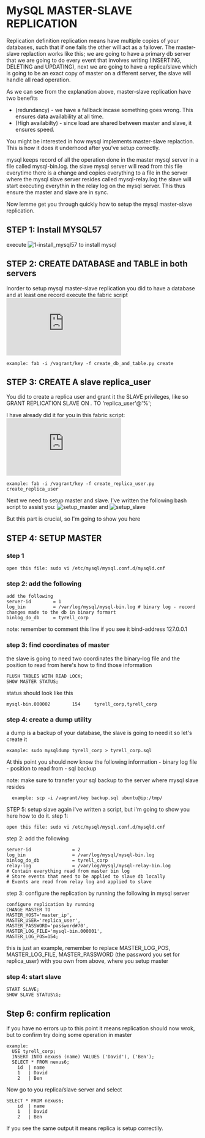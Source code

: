 # MySQL MASTER-SLAVE REPLICATION

Replication definition
replication means have multiple copies of your databases, such that if one fails the other will act as a failover. The master-slave replaction works like this; we are going to have a primary db server that we are going to do every event that involves writing (INSERTING, DELETING and UPDATING), next we are going to have a replica/slave which is going to be an exact copy of master on a different server, the slave will handle all read operation.

As we can see from the explanation above, master-slave replication have two benefits
  - (redundancy) - we have a fallback incase something goes wrong. This ensures data availability at all time.
  - (High availabilty) - since load are shared between master and slave, it ensures speed.

You might be interested in how mysql implements master-slave replaction. This is how it does it underhood after you've setup correctly.

mysql keeps record of all the operation done in the master mysql server in a file called mysql-bin.log.
the slave mysql server will read from this file everytime there is a change and copies everything to a file in the server where the mysql slave server resides called mysql-relay.log
the slave will start executing everythin in the relay log on the mysql server. This thus ensure the master and slave are in sync.

Now lemme get you through quickly how to setup the mysql master-slave replication.

## STEP 1: Install MYSQL57
  execute ![1-install_mysql57](https://github.com/davidddeveloper/alx-system_engineering-devops/blob/master/0x14-mysql/1-install_mysql57) to install mysql

## STEP 2: CREATE DATABASE and TABLE in both servers
Inorder to setup mysql master-slave replication you did to have a database and at least one record
  execute the fabric script ![create_db_and_table.py](https://github.com/davidddeveloper/alx-system_engineering-devops/blob/master/0x14-mysql/create_db_and_table.py)
  
    example: fab -i /vagrant/key -f create_db_and_table.py create

  ## STEP 3: CREATE A slave replica_user
  You did to create a replica user and grant it the SLAVE privileges, like so
  GRANT REPLICATION SLAVE ON *.* TO 'replica_user'@'%';

  I have already did it for you in this fabric script: ![create_replica_user.py](https://github.com/davidddeveloper/alx-system_engineering-devops/blob/master/0x14-mysql/create_replica_user.py)

    example: fab -i /vagrant/key -f create_replica_user.py create_replica_user

Next we need to setup master and slave. I've written the following bash script to assist you: ![setup_master](https://github.com/davidddeveloper/alx-system_engineering-devops/blob/master/0x14-mysql/setup_master) and ![setup_slave](https://github.com/davidddeveloper/alx-system_engineering-devops/blob/master/0x14-mysql/setup_slave)

But this part is crucial, so I'm going to show you here

## STEP 4: SETUP MASTER
  ### step 1
    open this file: sudo vi /etc/mysql/mysql.conf.d/mysqld.cnf
  ### step 2: add the following
    add the following
    server-id        = 1
    log_bin          = /var/log/mysql/mysql-bin.log # binary log - record changes made to the db in binary formart
    binlog_do_db     = tyrell_corp

  note: remember to comment this line if you see it
      bind-address 127.0.0.1

  ### step 3: find coordinates of master
  the slave is going to need two coordinates
  the binary-log file and the position to read from
  here's how to find those information
  
    FLUSH TABLES WITH READ LOCK;
    SHOW MASTER STATUS;

  status should look like this
  
    mysql-bin.000002        154     tyrell_corp,tyrell_corp

  ### step 4: create a dump utility
  a dump is a backup of your database, the slave is going to need it so let's create it

    example: sudo mysqldump tyrell_corp > tyrell_corp.sql

  At this point you should now know the following information
    - binary log file
    - position to read from
    - sql backup

  note: make sure to transfer your sql backup to the server where mysql slave resides
  
      example: scp -i /vagrant/key backup.sql ubuntu@ip:/tmp/

STEP 5: setup slave
again i've written a script, but i'm going to show you here how to do it.
  step 1: 
  
    open this file: sudo vi /etc/mysql/mysql.conf.d/mysqld.cnf

  step 2: add the following
  
    server-id               = 2
    log_bin                 = /var/log/mysql/mysql-bin.log
    binlog_do_db            = tyrell_corp
    relay-log               = /var/log/mysql/mysql-relay-bin.log 
    # Contain everything read from master bin log
    # Store events that need to be applied to slave db locally
    # Events are read from relay log and applied to slave

  step 3: configure the replication by running the following in mysql server
  
    configure replication by running
    CHANGE MASTER TO
    MASTER_HOST='master_ip',
    MASTER_USER='replica_user',
    MASTER_PASSWORD='password#70',
    MASTER_LOG_FILE='mysql-bin.000001',
    MASTER_LOG_POS=154;

  this is just an example, remember to replace
  MASTER_LOG_POS, MASTER_LOG_FILE, MASTER_PASSWORD (the password you set for replica_user)
  with you own from above, where you setup master

  ### step 4: start slave
    START SLAVE;
    SHOW SLAVE STATUS\G;

## Step 6: confirm replication
if you have no errors up to this point it means replication should now wrok, but to confirm try doing some operation in master

    example:
      USE tyrell_corp;
      INSERT INTO nexus6 (name) VALUES ('David'), ('Ben');
      SELECT * FROM nexus6;
        id  | name
        1   | David
        2   | Ben

Now go to you replica/slave server and select

    SELECT * FROM nexus6;
        id  | name
        1   | David
        2   | Ben

If you see the same output it means replica is setup correctily.











